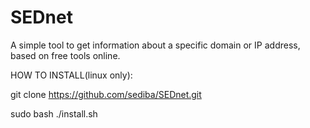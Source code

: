 # SEDnet

A simple tool to get information about a specific domain or IP address, based on free tools online.

HOW TO INSTALL(linux only):

git clone https://github.com/sediba/SEDnet.git

sudo bash ./install.sh


